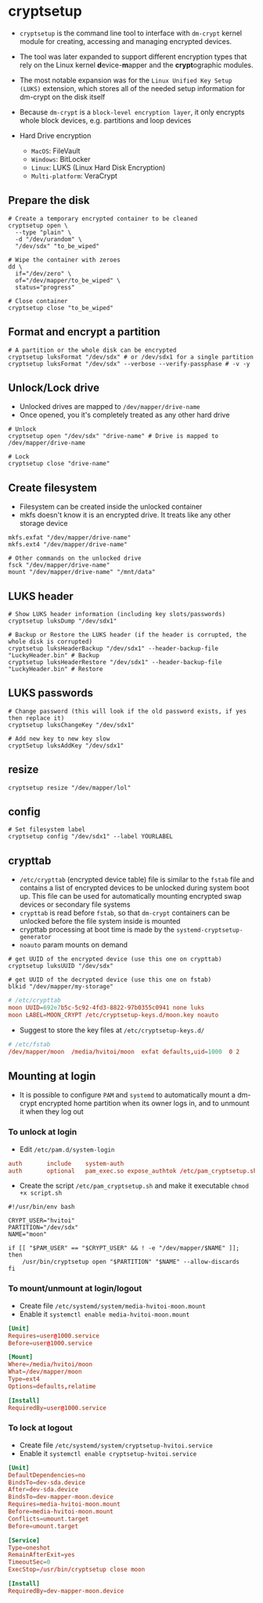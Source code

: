 # cryptsetup

- `cryptsetup` is the command line tool to interface with `dm-crypt` kernel module for creating, accessing and managing encrypted devices.
- The tool was later expanded to support different encryption types that rely on the Linux kernel **d**evice-**m**apper and the **crypt**ographic modules.
- The most notable expansion was for the `Linux Unified Key Setup (LUKS)` extension, which stores all of the needed setup information for dm-crypt on the disk itself
- Because `dm-crypt` is a `block-level encryption layer`, it only encrypts whole block devices, e.g. partitions and loop devices

- Hard Drive encryption
  - `MacOS`: FileVault
  - `Windows`: BitLocker
  - `Linux`: LUKS (Linux Hard Disk Encryption)
  - `Multi-platform`: VeraCrypt

## Prepare the disk

```shell
# Create a temporary encrypted container to be cleaned
cryptsetup open \
  --type "plain" \
  -d "/dev/urandom" \
  "/dev/sdx" "to_be_wiped"

# Wipe the container with zeroes
dd \
  if="/dev/zero" \
  of="/dev/mapper/to_be_wiped" \
  status="progress"

# Close container
cryptsetup close "to_be_wiped"
```

## Format and encrypt a partition

```shell
# A partition or the whole disk can be encrypted
cryptsetup luksFormat "/dev/sdx" # or /dev/sdx1 for a single partition
cryptsetup luksFormat "/dev/sdx" --verbose --verify-passphase # -v -y
```

## Unlock/Lock drive

- Unlocked drives are mapped to `/dev/mapper/drive-name`
- Once opened, you it's completely treated as any other hard drive

```shell
# Unlock
cryptsetup open "/dev/sdx" "drive-name" # Drive is mapped to /dev/mapper/drive-name

# Lock
cryptsetup close "drive-name"
```

## Create filesystem

- Filesystem can be created inside the unlocked container
- mkfs doesn't know it is an encrypted drive. It treats like any other storage device

```shell
mkfs.exfat "/dev/mapper/drive-name"
mkfs.ext4 "/dev/mapper/drive-name"
```

```shell
# Other commands on the unlocked drive
fsck "/dev/mapper/drive-name"
mount "/dev/mapper/drive-name" "/mnt/data"
```

## LUKS header

```shell
# Show LUKS header information (including key slots/passwords)
cryptsetup luksDump "/dev/sdx1"

# Backup or Restore the LUKS header (if the header is corrupted, the whole disk is corrupted)
cryptsetup luksHeaderBackup "/dev/sdx1" --header-backup-file "LuckyHeader.bin" # Backup
cryptsetup luksHeaderRestore "/dev/sdx1" --header-backup-file "LuckyHeader.bin" # Restore
```

## LUKS passwords

```shell
# Change password (this will look if the old password exists, if yes then replace it)
cryptsetup luksChangeKey "/dev/sdx1"

# Add new key to new key slow
cryptSetup luksAddKey "/dev/sdx1"
```

## resize

```shell
cryptsetup resize "/dev/mapper/lol"
```

## config

```shell
# Set filesystem label
cryptsetup config "/dev/sdx1" --label YOURLABEL
```

## crypttab

- `/etc/crypttab` (encrypted device table) file is similar to the `fstab` file and contains a list of encrypted devices to be unlocked during system boot up. This file can be used for automatically mounting encrypted swap devices or secondary file systems
- `crypttab` is read before `fstab`, so that `dm-crypt` containers can be unlocked before the file system inside is mounted
- crypttab processing at boot time is made by the `systemd-cryptsetup-generator`
- `noauto` param mounts on demand

```shell
# get UUID of the encrypted device (use this one on crypttab)
cryptsetup luksUUID "/dev/sdx"

# get UUID of the decrypted device (use this one on fstab)
blkid "/dev/mapper/my-storage"
```

```conf
# /etc/crypttab
moon UUID=692e7b5c-5c92-4fd3-8822-97b0355c0941 none luks
moon LABEL=MOON_CRYPT /etc/cryptsetup-keys.d/moon.key noauto
```

- Suggest to store the key files at `/etc/cryptsetup-keys.d/`

```conf
# /etc/fstab
/dev/mapper/moon  /media/hvitoi/moon  exfat defaults,uid=1000  0 2
```

## Mounting at login

- It is possible to configure `PAM` and `systemd` to automatically mount a dm-crypt encrypted home partition when its owner logs in, and to unmount it when they log out

### To unlock at login

- Edit `/etc/pam.d/system-login`

```conf
auth       include    system-auth
auth       optional   pam_exec.so expose_authtok /etc/pam_cryptsetup.sh
```

- Create the script `/etc/pam_cryptsetup.sh` and make it executable `chmod +x script.sh`

```shell
#!/usr/bin/env bash

CRYPT_USER="hvitoi"
PARTITION="/dev/sdx"
NAME="moon"

if [[ "$PAM_USER" == "$CRYPT_USER" && ! -e "/dev/mapper/$NAME" ]]; then
    /usr/bin/cryptsetup open "$PARTITION" "$NAME" --allow-discards
fi
```

### To mount/unmount at login/logout

- Create file `/etc/systemd/system/media-hvitoi-moon.mount`
- Enable it `systemctl enable media-hvitoi-moon.mount`

```conf
[Unit]
Requires=user@1000.service
Before=user@1000.service

[Mount]
Where=/media/hvitoi/moon
What=/dev/mapper/moon
Type=ext4
Options=defaults,relatime

[Install]
RequiredBy=user@1000.service
```

### To lock at logout

- Create file `/etc/systemd/system/cryptsetup-hvitoi.service`
- Enable it `systemctl enable cryptsetup-hvitoi.service`

```conf
[Unit]
DefaultDependencies=no
BindsTo=dev-sda.device
After=dev-sda.device
BindsTo=dev-mapper-moon.device
Requires=media-hvitoi-moon.mount
Before=media-hvitoi-moon.mount
Conflicts=umount.target
Before=umount.target

[Service]
Type=oneshot
RemainAfterExit=yes
TimeoutSec=0
ExecStop=/usr/bin/cryptsetup close moon

[Install]
RequiredBy=dev-mapper-moon.device
```
